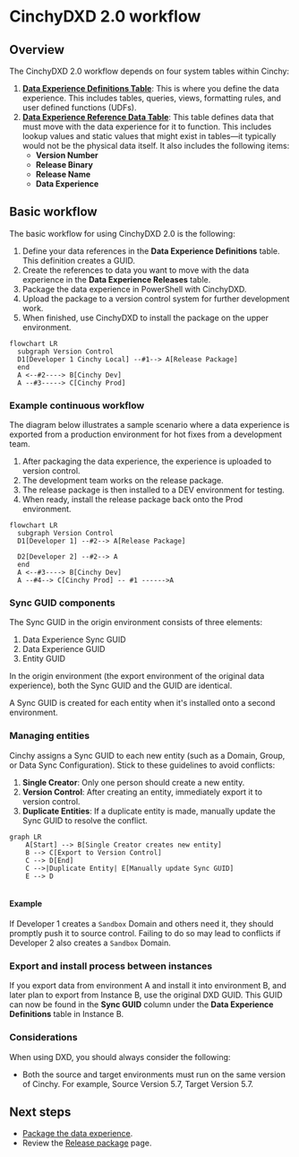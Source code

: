 # CinchyDXD 2.0 workflow

## Overview

The CinchyDXD 2.0 workflow depends on four system tables within Cinchy:

1. [**Data Experience Definitions Table**](/guides-for-using-cinchy/builder-guides/cinchydxd/References/data-experience-definitions.md): This is where you define the data experience. This includes tables, queries, views, formatting rules, and user defined functions (UDFs).
1. [**Data Experience Reference Data Table**](/guides-for-using-cinchy/builder-guides/cinchydxd/References/data-experience-reference.md): This table defines data that must move with the data experience for it to function. This includes lookup values and static values that might exist in tables—it typically would not be the physical data itself. It also includes the following items:
   * **Version Number**
   * **Release Binary**
   * **Release Name**
   * **Data Experience**


## Basic workflow 

The basic workflow for using CinchyDXD 2.0 is the following:

1. Define your data references in the **Data Experience Definitions** table. This definition creates a GUID.
1. Create the references to data you want to move with the data experience in the **Data Experience Releases** table.
1. Package the data experience in PowerShell with CinchyDXD.
1. Upload the package to a version control system for further development work.
1. When finished, use CinchyDXD to install the package on the upper environment.

```mermaid
flowchart LR
  subgraph Version Control 
  D1[Developer 1 Cinchy Local] --#1--> A[Release Package]
  end
  A <--#2----> B[Cinchy Dev]
  A --#3-----> C[Cinchy Prod]
```

### Example continuous workflow

The diagram below illustrates a sample scenario where a data experience is exported from a production environment for hot fixes from a development team.

1. After packaging the data experience, the experience is uploaded to version control.
1. The development team works on the release package.
1. The release package is then installed to a DEV environment for testing.
1. When ready, install the release package back onto the Prod environment.

```mermaid
flowchart LR
  subgraph Version Control 
  D1[Developer 1] --#2--> A[Release Package]

  D2[Developer 2] --#2--> A
  end
  A <--#3----> B[Cinchy Dev]
  A --#4--> C[Cinchy Prod] -- #1 ------>A
```

### Sync GUID components

The Sync GUID in the origin environment consists of three elements:

1. Data Experience Sync GUID
2. Data Experience GUID
3. Entity GUID

In the origin environment (the export environment of the original data experience), both the Sync GUID and the GUID are identical.

A Sync GUID is created for each entity when it's installed onto a second environment.

### Managing entities 

Cinchy assigns a Sync GUID to each new entity (such as a Domain, Group, or Data Sync Configuration). Stick to these guidelines to avoid conflicts:

1. **Single Creator**: Only one person should create a new entity.
2. **Version Control**: After creating an entity, immediately export it to version control.
3. **Duplicate Entities**: If a duplicate entity is made, manually update the Sync GUID to resolve the conflict.

```mermaid
graph LR
    A[Start] --> B[Single Creator creates new entity]
    B --> C[Export to Version Control]
    C --> D[End]
    C -->|Duplicate Entity| E[Manually update Sync GUID]
    E --> D


```
#### Example

If Developer 1 creates a `Sandbox` Domain and others need it, they should promptly push it to source control. Failing to do so may lead to conflicts if Developer 2 also creates a `Sandbox` Domain.

### Export and install process between instances

If you export data from environment A and install it into environment B, and later plan to export from Instance B, use the original DXD GUID. This GUID can now be found in the **Sync GUID** column under the **Data Experience Definitions** table in Instance B.

### Considerations

When using DXD, you should always consider the following:

- Both the source and target environments must run on the same version of Cinchy. For example, Source Version 5.7, Target Version 5.7.


## Next steps

- [Package the data experience](../cinchydxd/package-the-data-experience.md).
- Review the [Release package](../cinchydxd/release-package.md) page.